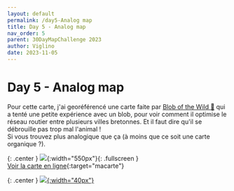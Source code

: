 ```yaml
---
layout: default
permalink: /day5-Analog map
title: Day 5 - Analog map
nav_order: 5
parent: 30DayMapChallenge 2023
author: Viglino
date: 2023-11-05
---
```

# Day 5 - Analog map

Pour cette carte, j'ai georéférencé une carte faite par [Blob of the Wild 🐾](https://twitter.com/WinnieCHMT/status/1643901560164962305) qui a tenté une petite expérience avec un blob, pour voir comment il optimise le réseau routier entre plusieurs villes bretonnes. Et il faut dire qu'il se débrouille pas trop mal l'animal !    
Si vous trouvez plus analogique que ça (à moins que ce soit une carte organique ?).

{: .center }
![](https://pbs.twimg.com/media/F-JwwhSWkAAzHsl?format=png&name=900x900){:width="550px"}{: .fullscreen }    
[Voir la carte en ligne](https://macarte.ign.fr/carte/ObigRK/Blob-of-the-Wild){:target="macarte"}

{: .center }
[![](https://upload.wikimedia.org/wikipedia/commons/5/5a/X_icon_2.svg){:width="40px"}](https://twitter.com/jmviglino/status/1721062008127152230)

